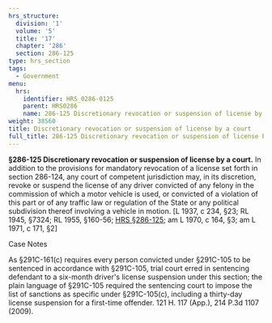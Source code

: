 ```yaml
---
hrs_structure:
  division: '1'
  volume: '5'
  title: '17'
  chapter: '286'
  section: 286-125
type: hrs_section
tags:
  - Government
menu:
  hrs:
    identifier: HRS_0286-0125
    parent: HRS0286
    name: 286-125 Discretionary revocation or suspension of license by a court
weight: 38560
title: Discretionary revocation or suspension of license by a court
full_title: 286-125 Discretionary revocation or suspension of license by a court
---
```

**§286-125 Discretionary revocation or suspension of license by a court.** In addition to the provisions for mandatory revocation of a license set forth in section 286-124, any court of competent jurisdiction may, in its discretion, revoke or suspend the license of any driver convicted of any felony in the commission of which a motor vehicle is used, or convicted of a violation of this part or of any traffic law or regulation of the State or any political subdivision thereof involving a vehicle in motion. [L 1937, c 234, §23; RL 1945, §7324; RL 1955, §160-56; [HRS §286-125](/title-17/chapter-286/section-286-125/); am L 1970, c 164, §3; am L 1971, c 171, §2]

Case Notes

As §291C-161(c) requires every person convicted under §291C-105 to be sentenced in accordance with §291C-105, trial court erred in sentencing defendant to a six-month driver's license suspension under this section; the plain language of §291C-105 required the sentencing court to impose the list of sanctions as specific under §291C-105(c), including a thirty-day license suspension for a first-time offender. 121 H. 117 (App.), 214 P.3d 1107 (2009).